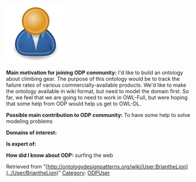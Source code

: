[![Image:ODPUser.png](../images/a/a6/ODPUser.png)](../Image/ODPUser.png "Image:ODPUser.png")




  





__Main motivation for joining ODP community:__ I'd like to build an ontology about climbing gear. The purpose of this ontology would be to track the failure rates of various commercially-available products. We'd like to make the ontology available in wiki format, but need to model the domain first. So far, we feel that we are going to need to work in OWL-Full, but were hoping that some help from ODP would help us get to OWL-DL.


__Possible main contribution to ODP community:__ To have some help to solve modeling problems


__Domains of interest:__


  



__Is expert of:__


  

__How did I know about ODP:__ surfing the web






Retrieved from "[http://ontologydesignpatterns.org/wiki/User:BriantheLion](../User/BriantheLion)"
 [Category](http://ontologydesignpatterns.org/wiki/Special:Categories "Special:Categories"): [ODPUser](../Category/ODPUser "Category:ODPUser")